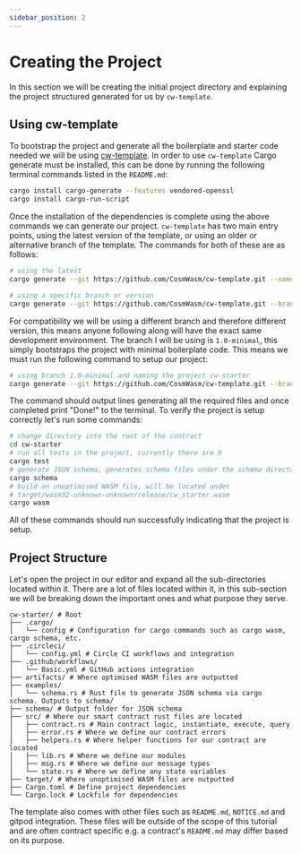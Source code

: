 ```yaml
---
sidebar_position: 2
---
```


# Creating the Project

In this section we will be creating the initial project directory and explaining the project
structured generated for us by `cw-template`.

## Using cw-template

To bootstrap the project and generate all the boilerplate and starter code needed we will be
using [cw-template](https://github.com/InterWasm/cw-template). In order to use `cw-template`
Cargo generate must be installed, this can be done by running the following terminal commands
listed in the `README.md`:

```bash
cargo install cargo-generate --features vendored-openssl
cargo install cargo-run-script
```

Once the installation of the dependencies is complete using the above commands we can generate our
project. `cw-template` has two main entry points, using the latest version of the template, or
using an older or alternative branch of the template. The commands for both of these are as follows:

```bash
# using the latest
cargo generate --git https://github.com/CosmWasm/cw-template.git --name <PROJECT_NAME>

# using a specific branch or version
cargo generate --git https://github.com/CosmWasm/cw-template.git --branch <BRANCH_NAME> --name <PROJECT_NAME>
```

For compatibility we will be using a different branch and therefore different version, this means
anyone following along will have the exact same development environment. The branch I will be using
is `1.0-minimal`, this simply bootstraps the project with minimal boilerplate code. This means we
must run the following command to setup our project:

```bash
# using branch 1.0-minimal and naming the project cw-starter
cargo generate --git https://github.com/CosmWasm/cw-template.git --branch 1.0-minimal --name cw-starter
```

The command should output lines generating all the required files and once completed print "Done!"
to the terminal. To verify the project is setup correctly let's run some commands:

```bash
# change directory into the root of the contract
cd cw-starter
# run all tests in the project, currently there are 0
cargo test
# generate JSON schema, generates schema files under the schema directory
cargo schema
# build an unoptimised WASM file, will be located under
# target/wasm32-unknown-unknown/release/cw_starter.wasm
cargo wasm
```

All of these commands should run successfully indicating that the project is setup.

## Project Structure

Let's open the project in our editor and expand all the sub-directories located within it.
There are a lot of files located within it, in this sub-section we will be breaking down
the important ones and what purpose they serve.

```
cw-starter/ # Root
├── .cargo/
│   └── config # Configuration for cargo commands such as cargo wasm, cargo schema, etc.
├── .circleci/
│   └── config.yml # Circle CI workflows and integration
├── .github/workflows/
│   └── Basic.yml # GitHub actions integration
├── artifacts/ # Where optimised WASM files are outputted
├── examples/
│   └── schema.rs # Rust file to generate JSON schema via cargo schema. Outputs to schema/
├── schema/ # Output folder for JSON schema
├── src/ # Where our smart contract rust files are located
│   ├── contract.rs # Main contract logic, instantiate, execute, query
│   ├── error.rs # Where we define our contract errors
│   ├── helpers.rs # Where helper functions for our contract are located
│   ├── lib.rs # Where we define our modules
│   ├── msg.rs # Where we define our message types
│   └── state.rs # Where we define any state variables
├── target/ # Where unoptimised WASM files are outputted
├── Cargo.toml # Define project dependencies
└── Cargo.lock # Lockfile for dependencies
```

The template also comes with other files such as `README.md`, `NOTICE.md` and gitpod integration.
These files will be outside of the scope of this tutorial and are often contract specific e.g. a
contract's `README.md` may differ based on its purpose.

